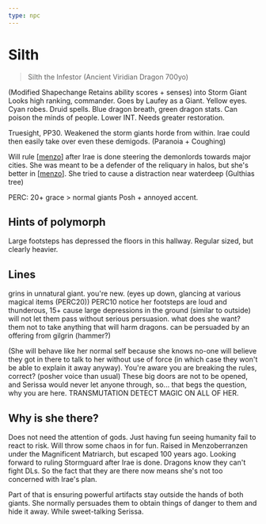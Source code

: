 ```yaml
---
type: npc
---
```


# Silth
> Silth the Infestor (Ancient Viridian Dragon 700yo)

(Modified Shapechange Retains ability scores + senses) into Storm Giant
Looks high ranking, commander. Goes by Laufey as a Giant. Yellow eyes.
Cyan robes. Druid spells. Blue dragon breath, green dragon stats. Can poison the minds of people. Lower INT. Needs greater restoration.

Truesight, PP30. Weakened the storm giants horde from within. Irae could then easily take over even these demigods. (Paranoia + Coughing)

Will rule [[menzo]] after Irae is done steering the demonlords towards major cities.
She was meant to be a defender of the reliquary in halos, but she's better in [[menzo]].
She tried to cause a distraction near waterdeep (Gulthias tree)

PERC: 20+ grace > normal giants
Posh + annoyed accent.

## Hints of polymorph
Large footsteps has depressed the floors in this hallway. Regular sized, but clearly heavier.

## Lines
grins in unnatural giant.
you're new. (eyes up down, glancing at various magical items (PERC20))
PERC10 notice her footsteps are loud and thunderous, 15+ cause large depressions in the ground (similar to outside)
will not let them pass without serious persuasion.
what does she want? them not to take anything that will harm dragons.
can be persuaded by an offering from gilgrin (hammer?)

(She will behave like her normal self because she knows no-one will believe they got in there to talk to her without use of force (in which case they won't be able to explain it away anyway).
You're aware you are breaking the rules, correct? (posher voice than usual)
These big doors are not to be opened, and Serissa would never let anyone through, so... that begs the question, why you are here.
TRANSMUTATION DETECT MAGIC ON ALL OF HER.

## Why is she there?
Does not need the attention of gods. Just having fun seeing humanity fail to react to risk. Will throw some chaos in for fun. Raised in Menzoberranzen under the Magnificent Matriarch, but escaped 100 years ago.
Looking forward to ruling Stormguard after Irae is done. Dragons know they can't fight DLs. So the fact that they are there now means she's not too concerned with Irae's plan.

Part of that is ensuring powerful artifacts stay outside the hands of both giants. She normally persuades them to obtain things of danger to them and hide it away. While sweet-talking Serissa.

[//begin]: # "Autogenerated link references for markdown compatibility"
[menzo]: ../underdark/menzo "Menzoberranzan"
[//end]: # "Autogenerated link references"
